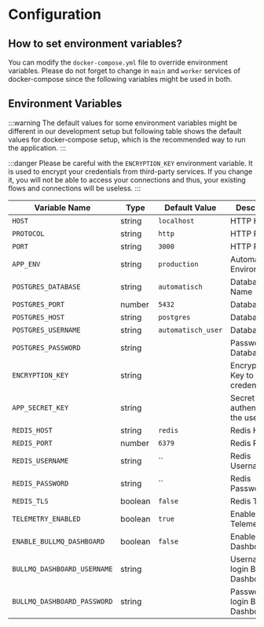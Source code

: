 # Configuration

## How to set environment variables?

You can modify the `docker-compose.yml` file to override environment variables. Please do not forget to change in `main` and `worker` services of docker-compose since the following variables might be used in both.

## Environment Variables

:::warning
The default values for some environment variables might be different in our development setup but following table shows the default values for docker-compose setup, which is the recommended way to run the application.
:::

:::danger
Please be careful with the `ENCRYPTION_KEY` environment variable. It is used to encrypt your credentials from third-party services. If you change it, you will not be able to access your connections and thus, your existing flows and connections will be useless.
:::

| Variable Name               | Type    | Default Value      | Description                         |
| --------------------------- | ------- | ------------------ | ----------------------------------- |
| `HOST`                      | string  | `localhost`        | HTTP Host                           |
| `PROTOCOL`                  | string  | `http`             | HTTP Protocol                       |
| `PORT`                      | string  | `3000`             | HTTP Port                           |
| `APP_ENV`                   | string  | `production`       | Automatisch Environment             |
| `POSTGRES_DATABASE`         | string  | `automatisch`      | Database Name                       |
| `POSTGRES_PORT`             | number  | `5432`             | Database Port                       |
| `POSTGRES_HOST`             | string  | `postgres`         | Database Host                       |
| `POSTGRES_USERNAME`         | string  | `automatisch_user` | Database User                       |
| `POSTGRES_PASSWORD`         | string  |                    | Password of Database User           |
| `ENCRYPTION_KEY`            | string  |                    | Encryption Key to store credentials |
| `APP_SECRET_KEY`            | string  |                    | Secret Key to authenticate the user |
| `REDIS_HOST`                | string  | `redis`            | Redis Host                          |
| `REDIS_PORT`                | number  | `6379`             | Redis Port                          |
| `REDIS_USERNAME`            | string  | ``                 | Redis Username                      |
| `REDIS_PASSWORD`            | string  | ``                 | Redis Password                      |
| `REDIS_TLS`                 | boolean | `false`            | Redis TLS                           |
| `TELEMETRY_ENABLED`         | boolean | `true`             | Enable/Disable Telemetry            |
| `ENABLE_BULLMQ_DASHBOARD`   | boolean | `false`            | Enable BullMQ Dashboard             |
| `BULLMQ_DASHBOARD_USERNAME` | string  |                    | Username to login BullMQ Dashboard  |
| `BULLMQ_DASHBOARD_PASSWORD` | string  |                    | Password to login BullMQ Dashboard  |
